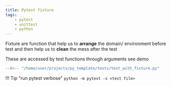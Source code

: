 ```yaml
---
title: Pytest fixture
tags:
    - pytest
    - unittest
    - python
---
```


Fixture are function that help us to **arrange** the domain/ environment before test
and then help us to **clean** the mess after the test

These are accessed by test functions through arguments see demo


```python
--8<-- "/home/user/projects/py_template/tests/test_with_fixture.py"
```

!!! Tip "run pytest verbose"
    ```
    python -m pytest -s <test file>
    ```

